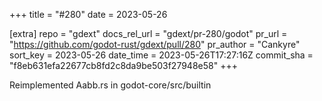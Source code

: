 +++
title = "#280"
date = 2023-05-26

[extra]
repo = "gdext"
docs_rel_url = "gdext/pr-280/godot"
pr_url = "https://github.com/godot-rust/gdext/pull/280"
pr_author = "Cankyre"
sort_key = 2023-05-26
date_time = 2023-05-26T17:27:16Z
commit_sha = "f8eb631efa22677cb8fd2c8da9be503f27948e58"
+++

Reimplemented Aabb.rs in godot-core/src/builtin
